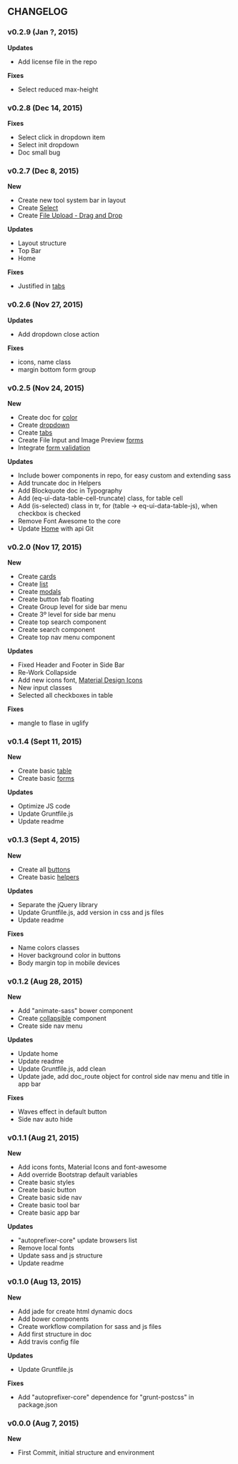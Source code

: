 ## CHANGELOG

### v0.2.9 (Jan ?, 2015)

**Updates**
- Add license file in the repo

**Fixes**
- Select reduced max-height

### v0.2.8 (Dec 14, 2015)

**Fixes**
- Select click in dropdown item
- Select init dropdown
- Doc small bug

### v0.2.7 (Dec 8, 2015)

**New**
- Create new tool system bar in layout
- Create [Select](http://bootstrap-material-ui.exentriq.com/forms.html#forms-select)
- Create [File Upload - Drag and Drop](http://bootstrap-material-ui.exentriq.com/forms.html#forms-file-upload-drop)

**Updates**
- Layout structure
- Top Bar
- Home

**Fixes**
- Justified in [tabs](http://bootstrap-material-ui.exentriq.com/tabs.html)

### v0.2.6 (Nov 27, 2015)

**Updates**
- Add dropdown close action

**Fixes**
- icons, name class
- margin bottom form group

### v0.2.5 (Nov 24, 2015)

**New**
- Create doc for [color](http://bootstrap-material-ui.exentriq.com/color.html)
- Create [dropdown](http://bootstrap-material-ui.exentriq.com/dropdown.html)
- Create [tabs](http://bootstrap-material-ui.exentriq.com/tabs.html)
- Create File Input and Image Preview [forms](http://bootstrap-material-ui.exentriq.com/forms.html)
- Integrate [form validation](http://bootstrap-material-ui.exentriq.com/form-validation.html)

**Updates**
- Include bower components in repo, for easy custom and extending sass
- Add truncate doc in Helpers
- Add Blockquote doc in Typography
- Add (eq-ui-data-table-cell-truncate) class, for table cell
- Add (is-selected) class in tr, for (table -> eq-ui-data-table-js), when checkbox is checked
- Remove Font Awesome to the core
- Update [Home](http://bootstrap-material-ui.exentriq.com) with api Git

### v0.2.0 (Nov 17, 2015)

**New**
- Create [cards](http://bootstrap-material-ui.exentriq.com/cards.html)
- Create [list](http://bootstrap-material-ui.exentriq.com/list.html)
- Create [modals](http://bootstrap-material-ui.exentriq.com/modals.html)
- Create button fab floating
- Create Group level for side bar menu
- Create 3º level for side bar menu
- Create top search component
- Create search component
- Create top nav menu component

**Updates**
- Fixed Header and Footer in Side Bar
- Re-Work Collapside
- Add new icons font, [Material Design Icons](https://materialdesignicons.com/)
- New input classes
- Selected all checkboxes in table

**Fixes**
- mangle to flase in uglify

### v0.1.4 (Sept 11, 2015)

**New**
- Create basic [table](http://bootstrap-material-ui.exentriq.com/table.html)
- Create basic [forms](http://bootstrap-material-ui.exentriq.com/forms.html)

**Updates**
- Optimize JS code
- Update Gruntfile.js
- Update readme

### v0.1.3 (Sept 4, 2015)

**New**
- Create all [buttons](http://bootstrap-material-ui.exentriq.com/buttons.html)
- Create basic [helpers](http://bootstrap-material-ui.exentriq.com/helpers.html)

**Updates**
- Separate the jQuery library
- Update Gruntfile.js, add version in css and js files
- Update readme

**Fixes**
- Name colors classes
- Hover background color in buttons
- Body margin top in mobile devices

### v0.1.2 (Aug 28, 2015)

**New**
- Add "animate-sass" bower component
- Create [collapsible](http://bootstrap-material-ui.exentriq.com/collapsible.html) component
- Create side nav menu

**Updates**
- Update home
- Update readme
- Update Gruntfile.js, add clean
- Update jade, add doc_route object for control side nav menu and title in app bar

**Fixes**
- Waves effect in default button
- Side nav auto hide

### v0.1.1 (Aug 21, 2015)

**New**
- Add icons fonts, Material Icons and font-awesome
- Add override Bootstrap default variables
- Create basic styles
- Create basic button
- Create basic side nav
- Create basic tool bar
- Create basic app bar

**Updates**
- "autoprefixer-core" update browsers list
- Remove local fonts
- Update sass and js structure
- Update readme

### v0.1.0 (Aug 13, 2015)

**New**
- Add jade for create html dynamic docs
- Add bower components
- Create workflow compilation for sass and js files
- Add first structure in doc
- Add travis config file

**Updates**
- Update Gruntfile.js

**Fixes**
- Add "autoprefixer-core" dependence for "grunt-postcss" in package.json

### v0.0.0 (Aug 7, 2015)

**New**
- First Commit, initial structure and environment